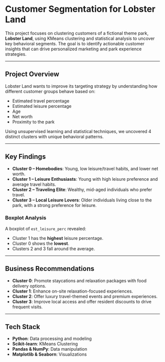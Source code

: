 # Customer Segmentation for Lobster Land

This project focuses on clustering customers of a fictional theme park, **Lobster Land**, using KMeans clustering and statistical analysis to uncover key behavioral segments. The goal is to identify actionable customer insights that can drive personalized marketing and park experience strategies.

---

## Project Overview

Lobster Land wants to improve its targeting strategy by understanding how different customer groups behave based on:
- Estimated travel percentage
- Estimated leisure percentage
- Age
- Net worth
- Proximity to the park

Using unsupervised learning and statistical techniques, we uncovered 4 distinct clusters with unique behavioral patterns.

---

## Key Findings

- **Cluster 0 – Homebodies**: Young, low leisure/travel habits, and lower net worth.
- **Cluster 1 – Leisure Enthusiasts**: Young with high leisure preference and average travel habits.
- **Cluster 2 – Traveling Elite**: Wealthy, mid-aged individuals who prefer travel.
- **Cluster 3 – Local Leisure Lovers**: Older individuals living close to the park, with a strong preference for leisure.

### Boxplot Analysis
A boxplot of `est_leisure_perc` revealed:
- Cluster 1 has the **highest** leisure percentage.
- Cluster 0 shows the **lowest**.
- Clusters 2 and 3 fall around the average.

---

## Business Recommendations

- **Cluster 0**: Promote staycations and relaxation packages with food delivery options.
- **Cluster 1**: Enhance on-site relaxation-focused experiences.
- **Cluster 2**: Offer luxury travel-themed events and premium experiences.
- **Cluster 3**: Improve local access and offer resident discounts to drive frequent visits.

---

## Tech Stack

- **Python**: Data processing and modeling
- **Scikit-learn**: KMeans Clustering
- **Pandas & NumPy**: Data manipulation
- **Matplotlib & Seaborn**: Visualizations
